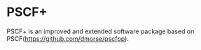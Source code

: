 
# PSCF+

PSCF+ is an improved and extended software package based on PSCF(https://github.com/dmorse/pscfpp).



